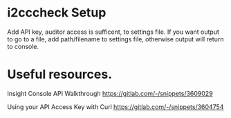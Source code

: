# i2cccheck Setup

Add API key, auditor access is sufficent, to settings file.
If you want output to go to a file, add path/filename to settings file, otherwise output will return to console.

# Useful resources.

Insight Console API Walkthrough
https://gitlab.com/-/snippets/3609029

Using your API Access Key with Curl
https://gitlab.com/-/snippets/3604754

